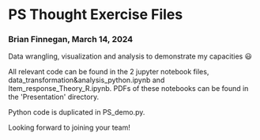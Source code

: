 # PS Thought Exercise Files #
### Brian Finnegan, March 14, 2024 ###

Data wrangling, visualization and analysis to demonstrate my capacities :smiley:

All relevant code can be found in the 2 jupyter notebook files, data_transformation&analysis_python.ipynb and Item_response_Theory_R.ipynb.
PDFs of these notebooks can be found in the 'Presentation' directory.

Python code is duplicated in PS_demo.py.

Looking forward to joining your team!
